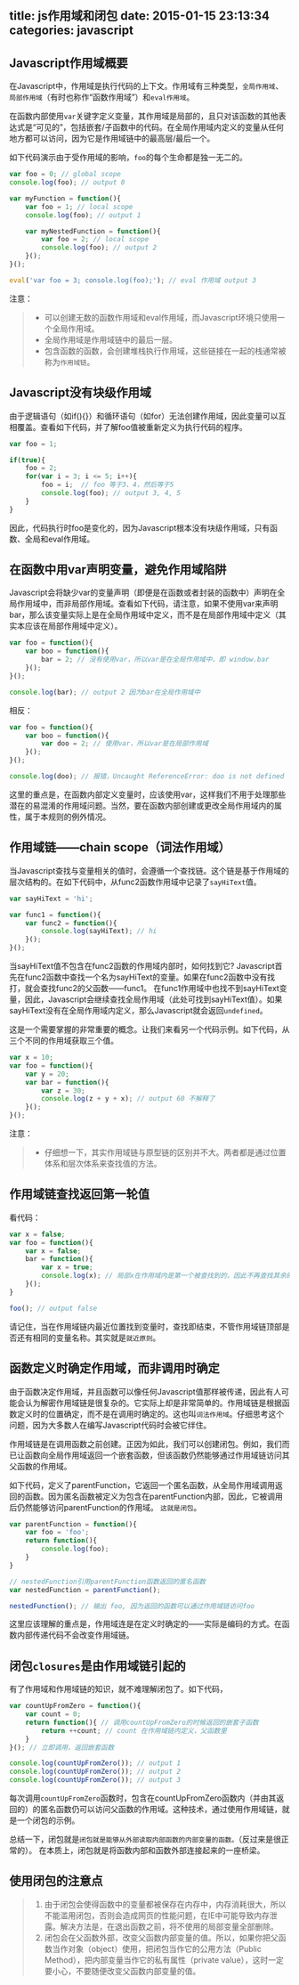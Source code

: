title: js作用域和闭包
date: 2015-01-15 23:13:34
categories: javascript
---

## Javascript作用域概要
在Javascript中，作用域是执行代码的上下文。作用域有三种类型，`全局作用域`、`局部作用域`（有时也称作“函数作用域”）和`eval作用域`。

在函数内部使用`var`关键字定义变量，其作用域是局部的，且只对该函数的其他表达式是“可见的”，包括嵌套/子函数中的代码。在全局作用域内定义的变量从任何地方都可以访问，因为它是作用域链中的最高层/最后一个。

如下代码演示由于受作用域的影响，`foo`的每个生命都是独一无二的。

```javascript
var foo = 0; // global scope
console.log(foo); // output 0

var myFunction = function(){
	var foo = 1; // local scope
	console.log(foo); // output 1

	var myNestedFunction = function(){
		var foo = 2; // local scope
		console.log(foo); // output 2
	}();
}();

eval('var foo = 3; console.log(foo);'); // eval 作用域 output 3

```

注意：
> * 可以创建无数的函数作用域和eval作用域，而Javascript环境只使用一个全局作用域。
> * 全局作用域是作用域链中的最后一层。
> * 包含函数的函数，会创建堆栈执行作用域，这些链接在一起的栈通常被称为`作用域链`。


## Javascript没有块级作用域
由于逻辑语句（如if(){}）和循环语句（如for）无法创建作用域，因此变量可以互相覆盖。查看如下代码，并了解foo值被重新定义为执行代码的程序。

```javascript
var foo = 1;

if(true){
	foo = 2;
	for(var i = 3; i <= 5; i++){
		foo = i;  // foo 等于3、4，然后等于5
		console.log(foo); // output 3, 4, 5
	}
}
```

因此，代码执行时foo是变化的，因为Javascript根本没有块级作用域，只有函数、全局和eval作用域。

## 在函数中用var声明变量，避免作用域陷阱
Javascript会将缺少var的变量声明（即便是在函数或者封装的函数中）声明在全局作用域中，而非局部作用域。查看如下代码，请注意，如果不使用var来声明bar，那么该变量实际上是在全局作用域中定义，而不是在局部作用域中定义（其实本应该在局部作用域中定义）。

```javascript
var foo = function(){
	var boo = function(){
		bar = 2; // 没有使用var，所以var是在全局作用域中，即 window.bar
	}();
}();

console.log(bar); // output 2 因为bar在全局作用域中
```

相反：

```javascript
var foo = function(){
	var boo = function(){
		var doo = 2; // 使用var，所以var是在局部作用域
	}();
}();

console.log(doo); // 报错，Uncaught ReferenceError: doo is not defined
```

这里的重点是，在函数内部定义变量时，应该使用var，这样我们不用于处理那些潜在的易混淆的作用域问题。当然，要在函数内部创建或更改全局作用域内的属性，属于本规则的例外情况。

## 作用域链——chain scope（词法作用域）
当Javascript查找与变量相关的值时，会遵循一个查找链。这个链是基于作用域的层次结构的。在如下代码中，从func2函数作用域中记录了`sayHiText`值。

```javascript
var sayHiText = 'hi';

var func1 = function(){
	var func2 = function(){
		console.log(sayHiText); // hi
	}();
}();
```

当sayHiText值不包含在func2函数的作用域内部时，如何找到它? Javascript首先在func2函数中查找一个名为sayHiText的变量。如果在func2函数中没有找打，就会查找func2的父函数——func1。 在func1作用域中也找不到sayHiText变量，因此，Javascript会继续查找全局作用域（此处可找到sayHiText值）。如果sayHiText没有在全局作用域内定义，那么Javascript就会返回`undefined`。

这是一个需要掌握的非常重要的概念。让我们来看另一个代码示例。如下代码，从三个不同的作用域获取三个值。

```javascript
var x = 10;
var foo = function(){
	var y = 20;
	var bar = function(){
		var z = 30;
		console.log(z + y + x); // output 60 不解释了
	}();
}();
```

注意：
> * 仔细想一下，其实作用域链与原型链的区别并不大。两者都是通过位置体系和层次体系来查找值的方法。

## 作用域链查找返回第一轮值
看代码：

```javascript
var x = false;
var foo = function(){
	var x = false;
	bar = function(){
		var x = true;
		console.log(x); // 局部x在作用域内是第一个被查找到的，因此不再查找其余的
	}();
}

foo(); // output false
```

请记住，当在作用域链内最近位置找到变量时，查找即结束，不管作用域链顶部是否还有相同的变量名称。其实就是`就近原则`。

## 函数定义时确定作用域，而非调用时确定
由于函数决定作用域，并且函数可以像任何Javascript值那样被传递，因此有人可能会认为解密作用域链是很复杂的。它实际上却是非常简单的。作用域链是根据函数定义时的位置确定，而不是在调用时确定的。这也叫`词法作用域`。仔细思考这个问题，因为大多数人在编写Javascript代码时会被它绊住。

作用域链是在调用函数之前创建。正因为如此，我们可以创建闭包。例如，我们而已让函数向全局作用域返回一个嵌套函数，但该函数仍然能够通过作用域链访问其父函数的作用域。

如下代码，定义了parentFunction，它返回一个匿名函数，从全局作用域调用返回的函数。因为匿名函数被定义为包含在parentFunction内部，因此，它被调用后仍然能够访问parentFunction的作用域。
`这就是闭包`。

```javascript
var parentFunction = function(){
	var foo = 'foo';
	return function(){
		console.log(foo);
	}
}

// nestedFunction引用parentFunction函数返回的匿名函数
var nestedFunction = parentFunction();

nestedFunction(); // 输出 foo, 因为返回的函数可以通过作用域链访问foo
```

这里应该理解的重点是，作用域连是在定义时确定的——实际是编码的方式。在函数内部传递代码不会改变作用域链。

## 闭包`closures`是由作用域链引起的
有了作用域和作用域链的知识，就不难理解闭包了。如下代码，

```javascript
var countUpFromZero = function(){
	var count = 0;
	return function(){ // 调用countUpFromZero的时候返回的嵌套子函数
		return ++count; // count 在作用域链内定义，父函数里
	}
}(); // 立即调用，返回嵌套函数

console.log(countUpFromZero()); // output 1
console.log(countUpFromZero()); // output 2
console.log(countUpFromZero()); // output 3
```

每次调用`countUpFromZero`函数时，包含在countUpFromZero函数内（并由其返回的）的匿名函数仍可以访问父函数的作用域。这种技术，通过使用作用域链，就是一个闭包的示例。

总结一下，闭包就是`闭包就是能够从外部读取内部函数的内部变量的函数。`（反过来是很正常的）。
在本质上，闭包就是将函数内部和函数外部连接起来的一座桥梁。

## 使用闭包的注意点
> 1. 由于闭包会使得函数中的变量都被保存在内存中，内存消耗很大，所以不能滥用闭包，否则会造成网页的性能问题，在IE中可能导致内存泄露。解决方法是，在退出函数之前，将不使用的局部变量全部删除。
> 2. 闭包会在父函数外部，改变父函数内部变量的值。所以，如果你把父函数当作对象（object）使用，把闭包当作它的公用方法（Public Method），把内部变量当作它的私有属性（private value），这时一定要小心，不要随便改变父函数内部变量的值。

